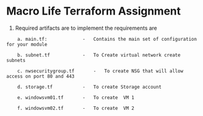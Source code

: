 <h1>Macro Life Terraform Assignment</h1>


1. Required artifacts are to implement the requirements are
```
	a. main.tf: 			-	Contains the main set of configuration for your module

	b. subnet.tf 			-	To Create virtual network create subnets

	c. nwsecuritygroup.tf 		-	To create NSG that will allow access on port 80 and 443

	d. storage.tf 			-	To create Storage account

	e. windowsvm01.tf 		- 	To create  VM 1

	f. windowsvm02.tf 		- 	To create  VM 2
```
